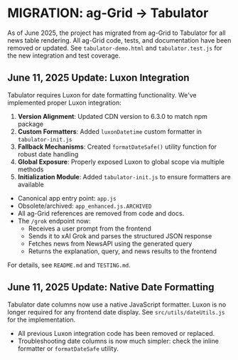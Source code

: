 # MIGRATION: ag-Grid → Tabulator

As of June 2025, the project has migrated from ag-Grid to Tabulator for all news table rendering. All ag-Grid code, tests, and documentation have been removed or updated. See `tabulator-demo.html` and `tabulator.test.js` for the new integration and test coverage.

## June 11, 2025 Update: Luxon Integration

Tabulator requires Luxon for date formatting functionality. We've implemented proper Luxon integration:

1. **Version Alignment**: Updated CDN version to 6.3.0 to match npm package
2. **Custom Formatters**: Added `luxonDatetime` custom formatter in `tabulator-init.js`
3. **Fallback Mechanisms**: Created `formatDateSafe()` utility function for robust date handling
4. **Global Exposure**: Properly exposed Luxon to global scope via multiple methods
5. **Initialization Module**: Added `tabulator-init.js` to ensure formatters are available

- Canonical app entry point: `app.js`
- Obsolete/archived: `app_enhanced.js.ARCHIVED`
- All ag-Grid references are removed from code and docs.
- The `/grok` endpoint now:
  - Receives a user prompt from the frontend
  - Sends it to xAI Grok and parses the structured JSON response
  - Fetches news from NewsAPI using the generated query
  - Returns the explanation, query, and news results to the frontend

For details, see `README.md` and `TESTING.md`.

## June 11, 2025 Update: Native Date Formatting

Tabulator date columns now use a native JavaScript formatter. Luxon is no longer required for any frontend date display. See `src/utils/dateUtils.js` for the implementation.

- All previous Luxon integration code has been removed or replaced.
- Troubleshooting date columns is now much simpler: check the inline formatter or `formatDateSafe` utility.
